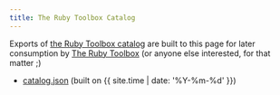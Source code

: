 ```yaml
---
title: The Ruby Toolbox Catalog
---
```


Exports of [the Ruby Toolbox catalog][catalog] are built to this page for later consumption by [The Ruby Toolbox][toolbox] (or anyone else interested, for that matter ;)

* [catalog.json](./catalog.json) (built on {{ site.time | date: '%Y-%m-%d' }})

[catalog]: https://github.com/rubytoolbox/catalog
[toolbox]: https://www.ruby-toolbox.com
